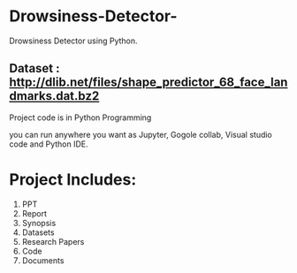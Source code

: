 # Drowsiness-Detector-
 Drowsiness Detector using Python.


## Dataset :  http://dlib.net/files/shape_predictor_68_face_landmarks.dat.bz2


Project code is in Python Programming 

you can run anywhere you want as Jupyter, Gogole collab, Visual studio code and Python IDE.

# Project Includes: 
1. PPT
2. Report
3. Synopsis
4. Datasets
5. Research Papers
6. Code
7. Documents
